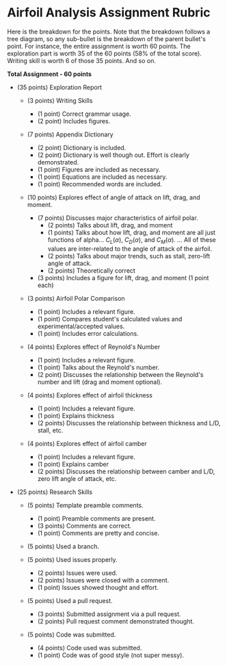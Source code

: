 # Airfoil Analysis Assignment Rubric

Here is the breakdown for the points.  Note that the breakdown follows a tree diagram, so any sub-bullet is the breakdown of the parent bullet's point. For instance, the entire assignment is worth 60 points. The exploration part is worth 35 of the 60 points (58\% of the total score). Writing skill is worth 6 of those 35 points. And so on.



**Total Assignment - 60 points**

- (35 points) Exploration Report
    - (3 points) Writing Skills
        - (1 point) Correct grammar usage.
        - (2 point) Includes figures.

    - (7 points) Appendix Dictionary
        - (2 point) Dictionary is included.
        - (2 point) Dictionary is well though out. Effort is clearly demonstrated.
        - (1 point) Figures are included as necessary.
        - (1 point) Equations are included as necessary.
        - (1 point) Recommended words are included.

    - (10 points) Explores effect of angle of attack on lift, drag, and moment.
        - (7 points) Discusses major characteristics of airfoil polar.
            - (2 points) Talks about lift, drag, and moment
            - (1 points) Talks about how lift, drag, and moment are all just functions of alpha... $C_L(\alpha)$, $C_D(\alpha)$, and $C_M(\alpha)$. ... All of these values are inter-related to the angle of attack of the airfoil.
            - (2 points) Talks about major trends, such as stall, zero-lift angle of attack.
            - (2 points) Theoretically correct
        - (3 points) Includes a figure for lift, drag, and moment (1 point each)

    - (3 points) Airfoil Polar Comparison
        - (1 point) Includes a relevant figure.
        - (1 point) Compares student's calculated values and experimental/accepted values.
        - (1 point) Includes error calculations.

    - (4 points) Explores effect of Reynold's Number
        - (1 point) Includes a relevant figure.
        - (1 point) Talks about the Reynold's number.
        - (2 point) Discusses the relationship between the Reynold's number and lift (drag and moment optional).

    - (4 points) Explores effect of airfoil thickness
        - (1 point) Includes a relevant figure.
        - (1 point) Explains thickness
        - (2 points) Discusses the relationship between thickness and L/D, stall, etc.

    - (4 points) Explores effect of airfoil camber
        - (1 point) Includes a relevant figure.
        - (1 point) Explains camber
        - (2 points) Discusses the relationship between camber and L/D, zero lift angle of attack, etc.


- (25 points) Research Skills
    - (5 points) Template preamble comments.
        - (1 point) Preamble comments are present.
        - (3 points) Comments are correct.
        - (1 point) Comments are pretty and concise.

    - (5 points) Used a branch.

    - (5 points) Used issues properly.
        - (2 points) Issues were used.
        - (2 points) Issues were closed with a comment.
        - (1 point) Issues showed thought and effort.

    - (5 points) Used a pull request.
        - (3 points) Submitted assignment via a pull request.
        - (2 points) Pull request comment demonstrated thought.

    - (5 points) Code was submitted.
        - (4 points) Code used was submitted.
        - (1 point) Code was of good style (not super messy).
